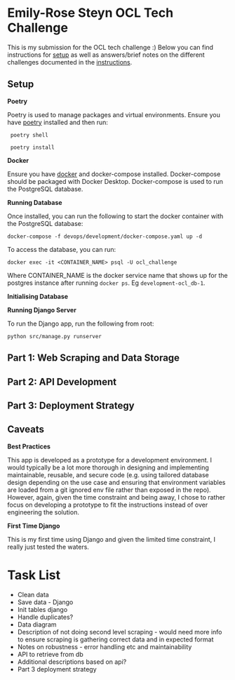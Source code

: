 # Emily-Rose Steyn OCL Tech Challenge
This is my submission for the OCL tech challenge :) Below you can find instructions for [setup](#setup) as well as answers/brief notes on the different challenges documented in the [instructions](./instructions.md).

## Setup
**Poetry**

Poetry is used to manage packages and virtual environments. Ensure you have [poetry](https://python-poetry.org/docs/) installed and then run:

```shell
 poetry shell
```

```shell
 poetry install
```

**Docker**

Ensure you have [docker](https://docs.docker.com/get-docker/) and docker-compose installed. Docker-compose should be packaged with Docker Desktop. Docker-compose is used to run the PostgreSQL database.

**Running Database**

Once installed, you can run the following to start the docker container with the PostgreSQL database:
```shell
docker-compose -f devops/development/docker-compose.yaml up -d

```

To access the database, you can run:
```shell
docker exec -it <CONTAINER_NAME> psql -U ocl_challenge
```

Where CONTAINER_NAME is the docker service name that shows up for the postgres instance after running `docker ps`. Eg `development-ocl_db-1`.

**Initialising Database**

**Running Django Server**

To run the Django app, run the following from root:

`python src/manage.py runserver`

## Part 1: Web Scraping and Data Storage

[//]: # (TODO: Data diagram)
[//]: # (TODO: Description of which parts I am leaving out - e.g. not doing second level scraping)

## Part 2: API Development

## Part 3: Deployment Strategy


## Caveats
**Best Practices**

This app is developed as a prototype for a development environment. I would typically be a lot more thorough in designing and implementing maintainable, reusable, and secure code (e.g. using tailored database design depending on the use case and ensuring that environment variables are loaded from a git ignored env file rather than exposed in the repo). However, again, given the time constraint and being away, I chose to rather focus on developing a prototype to fit the instructions instead of over engineering the solution.

**First Time Django**

This is my first time using Django and given the limited time constraint, I really just tested the waters. 


# Task List
* Clean data
* Save data - Django
* Init tables django
* Handle duplicates?
* Data diagram
* Description of not doing second level scraping - would need more info to ensure scraping is gathering correct data and in expected format
* Notes on robustness - error handling etc and maintainability
* API to retrieve from db
* Additional descriptions based on api?
* Part 3 deployment strategy